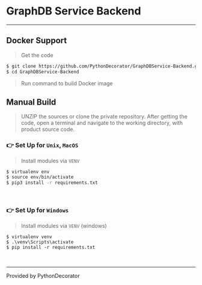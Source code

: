 # GraphDB Service Backend

---


## Docker Support

> Get the code

```bash
$ git clone https://github.com/PythonDecorator/GraphDBService-Backend.git
$ cd GraphDBService-Backend
```

> Run command to build Docker image
## Manual Build

> UNZIP the sources or clone the private repository. After getting the code, open a terminal and navigate to the working
> directory, with product source code.

### 👉 Set Up for `Unix`, `MacOS`

> Install modules via `VENV`

```bash
$ virtualenv env
$ source env/bin/activate
$ pip3 install -r requirements.txt
```

<br />

### 👉 Set Up for `Windows`

> Install modules via `VENV` (windows)

```
$ virtualenv venv
$ .\venv\Scripts\activate
$ pip install -r requirements.txt
```

<br />


---
Provided by PythonDecorator
